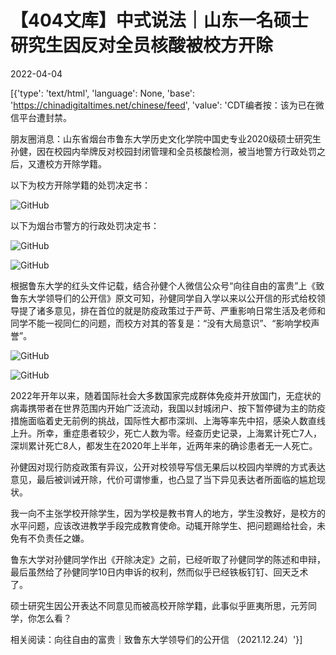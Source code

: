 # 【404文库】中式说法｜山东一名硕士研究生因反对全员核酸被校方开除

2022-04-04

[{'type': 'text/html', 'language': None, 'base': 'https://chinadigitaltimes.net/chinese/feed', 'value': 'CDT编者按：该为已在微信平台遭封禁。

朋友圈消息：山东省烟台市鲁东大学历史文化学院中国史专业2020级硕士研究生孙健，因在校园内举牌反对校园封闭管理和全员核酸检测，被当地警方行政处罚之后，又遭校方开除学籍。

以下为校方开除学籍的处罚决定书：

![GitHub](https://chinadigitaltimes.net/chinese/files/2022/04/image-1649063781707.png)

以下为烟台市警方的行政处罚决定书：

![GitHub](https://chinadigitaltimes.net/chinese/files/2022/04/image-1649063875779.png)

![GitHub](https://chinadigitaltimes.net/chinese/files/2022/04/image-1649064139544.png)

根据鲁东大学的红头文件记载，结合孙健个人微信公众号“向往自由的富贵”上《致鲁东大学领导们的公开信》原文可知，孙健同学自入学以来以公开信的形式给校领导提了诸多意见，排在首位的就是防疫政策过于严苛、严重影响日常生活及老师和同学不能一视同仁的问题，而校方对其的答复是：“没有大局意识”、“影响学校声誉”。

![GitHub](https://chinadigitaltimes.net/chinese/files/2022/04/image-1649063817326.png)

![GitHub](https://chinadigitaltimes.net/chinese/files/2022/04/image-1649063839404.png)

2022年开年以来，随着国际社会大多数国家完成群体免疫并开放国门，无症状的病毒携带者在世界范围内开始广泛流动，我国以封城闭户、按下暂停键为主的防疫措施面临着史无前例的挑战，国际性大都市深圳、上海等率先中招，感染人数直线上升。所幸，重症患者较少，死亡人数为零。经查历史记录，上海累计死亡7人，深圳累计死亡8人，都发生在2020年上半年，近两年来的确诊患者无一人死亡。

孙健因对现行防疫政策有异议，公开对校领导写信无果后以校园内举牌的方式表达意见，最后被训诫开除，代价可谓惨重，也凸显了当下异见表达者所面临的尴尬现状。

我一向不主张学校开除学生，因为学校是教书育人的地方，学生没教好，是校方的水平问题，应该改进教学手段完成教育使命。动辄开除学生、把问题踢给社会，未免有不负责任之嫌。

鲁东大学对孙健同学作出《开除决定》之前，已经听取了孙健同学的陈述和申辩，最后虽然给了孙健同学10日内申诉的权利，然而似乎已经铁板钉钉、回天乏术了。

硕士研究生因公开表达不同意见而被高校开除学籍，此事似乎匪夷所思，元芳同学，你怎么看？

相关阅读：向往自由的富贵｜致鲁东大学领导们的公开信 （2021.12.24）'}]